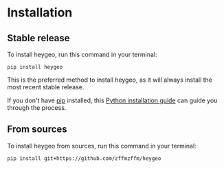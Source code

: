 # Installation

## Stable release

To install heygeo, run this command in your terminal:

```
pip install heygeo
```

This is the preferred method to install heygeo, as it will always install the most recent stable release.

If you don't have [pip](https://pip.pypa.io) installed, this [Python installation guide](http://docs.python-guide.org/en/latest/starting/installation/) can guide you through the process.

## From sources

To install heygeo from sources, run this command in your terminal:

```
pip install git+https://github.com/zffmzffm/heygeo
```
